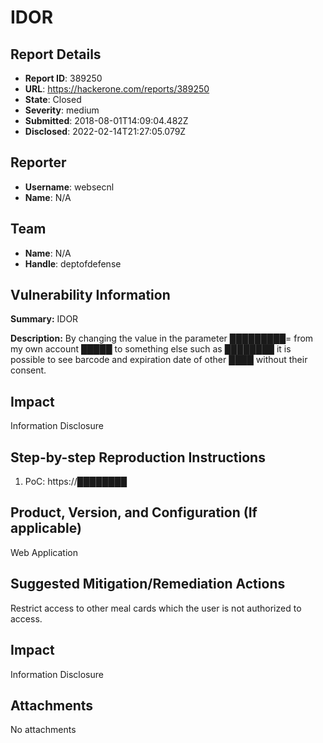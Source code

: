 # IDOR

## Report Details
- **Report ID**: 389250
- **URL**: https://hackerone.com/reports/389250
- **State**: Closed
- **Severity**: medium
- **Submitted**: 2018-08-01T14:09:04.482Z
- **Disclosed**: 2022-02-14T21:27:05.079Z

## Reporter
- **Username**: websecnl
- **Name**: N/A

## Team
- **Name**: N/A
- **Handle**: deptofdefense

## Vulnerability Information
**Summary:**
IDOR

**Description:**
By changing the value in the parameter █████████= from my own account █████ to something else such as ████████ it is possible to see barcode and expiration date of other ████ without their consent.

## Impact
Information Disclosure

## Step-by-step Reproduction Instructions

1. PoC: https://████████

## Product, Version, and Configuration (If applicable)
Web Application

## Suggested Mitigation/Remediation Actions
Restrict access to other meal cards which the user is not authorized to access.

## Impact

Information Disclosure

## Attachments
No attachments
